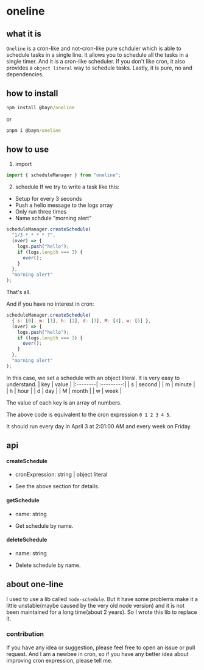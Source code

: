 # oneline

## what it is

`Oneline` is a cron-like and not-cron-like pure schduler which is able to schedule tasks in a single line.
It allows you to schedule all the tasks in a single timer.
And it is a cron-like scheduler.
If you don't like cron, it also provides a `object literal` way to schedule tasks.
Lastly, it is pure, no and dependencies.

## how to install

```cmd
npm install @bayn/oneline
```

or

```cmd
pnpm i @bayn/oneline
```

## how to use

1. import

```js
import { scheduleManager } from "oneline";
```

2. schedule
   If we try to write a task like this:

- Setup for every 3 seconds
- Push a hello message to the logs array
- Only run three times
- Name schdule "morning alert"

```js
scheduleManager.createSchedule(
  "1/3 * * * * ?",
  (over) => {
    logs.push("hello");
    if (logs.length === 3) {
      over();
    }
  },
  "morning alert"
);
```

That's all.

And if you have no interest in cron:

```js
scheduleManager.createSchedule(
  { s: [0], m: [1], h: [2], d: [3], M: [4], w: [5] },
  (over) => {
    logs.push("hello");
    if (logs.length === 3) {
      over();
    }
  },
  "morning alert"
);
```

In this case, we set a schedule with an object literal.
It is very easy to understand.
| key | value |
|:--------| :---------:|
| s | second |
| m | minute |
| h | hour |
| d | day |
| M | month |
| w | week |

The value of each key is an array of numbers.

The above code is equivalent to the cron expression `0 1 2 3 4 5`.

It should run every day in April 3 at 2:01:00 AM and every week on Friday.

## api

#### createSchedule

- cronExpression: string | object literal

- See the above section for details.

#### getSchedule

- name: string

- Get schedule by name.

#### deleteSchedule

- name: string

- Delete schedule by name.

## about one-line

I used to use a lib called `node-schedule`.
But it have some problems make it a little unstable(maybe caused by the very old node version) and it is not been maintained for a long time(about 2 years).
So I wrote this lib to replace it.

### contribution

If you have any idea or suggestion, please feel free to open an issue or pull request.
And I am a newbee in cron, so if you have any better idea about improving cron expression, please tell me.